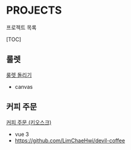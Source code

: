 # PROJECTS

프로젝트 목록

[TOC]

## 룰렛

[룰렛 돌리기](roulette/Roulette.html)

- canvas



## 커피 주문

[커피 주문 (키오스크)](https://devilcoffee.netlify.app/)

- vue 3
- https://github.com/LimChaeHwi/devil-coffee



